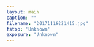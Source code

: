 ```yaml
---
layout: main
caption: ""
filename: "20171116221415.jpg"
fstop: "Unknown"
exposure: "Unknown"
---
```

